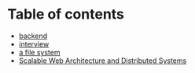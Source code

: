 # Table of contents

* [backend](README.md)
* [interview](<README (1).md>)
* [a file system](a-file-system.md)
* [Scalable Web Architecture and Distributed Systems](scalable-web-architecture-and-distributed-systems.md)

